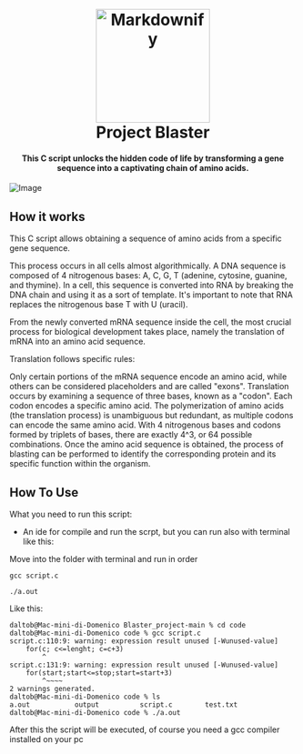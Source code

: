 <h1 align="center">
  <br>
  <a><img src="https://icons-for-free.com/iconfiles/png/512/c+original-1324760524626900054.png" alt="Markdownify" width="200"></a>
  <br>
  Project Blaster
  <br>
</h1>

<h4 align="center">This C script unlocks the hidden code of life by transforming a gene sequence into a captivating chain of amino acids.</h4>

<!-- 
<p align="center">
  <a href="https://badge.fury.io/js/electron-markdownify">
    <img src="https://badge.fury.io/js/electron-markdownify.svg"
         alt="Gitter">
  </a>
  <a href="https://gitter.im/amitmerchant1990/electron-markdownify"><img src="https://badges.gitter.im/amitmerchant1990/electron-markdownify.svg"></a>
  <a href="https://saythanks.io/to/bullredeyes@gmail.com">
      <img src="https://img.shields.io/badge/SayThanks.io-%E2%98%BC-1EAEDB.svg">
  </a>
  <a href="https://www.paypal.me/AmitMerchant">
    <img src="https://img.shields.io/badge/$-donate-ff69b4.svg?maxAge=2592000&amp;style=flat">
  </a>
</p>

<p align="center">
  <a href="#key-features">Key Features</a> •
  <a href="#how-to-use">How To Use</a> •
  <a href="#download">Download</a> •
  <a href="#credits">Credits</a> •
  <a href="#related">Related</a> •
  <a href="#license">License</a>
</p>
-->

![Image](https://res.cloudinary.com/maltob03/image/upload/v1684604516/Screenshot_2023-05-20_alle_19.41.29_pwbedr.png)
## How it works

This C script allows obtaining a sequence of amino acids from a specific gene sequence.

This process occurs in all cells almost algorithmically. A DNA sequence is composed of 4 nitrogenous bases: A, C, G, T (adenine, cytosine, guanine, and thymine). In a cell, this sequence is converted into RNA by breaking the DNA chain and using it as a sort of template. It's important to note that RNA replaces the nitrogenous base T with U (uracil).

From the newly converted mRNA sequence inside the cell, the most crucial process for biological development takes place, namely the translation of mRNA into an amino acid sequence.

Translation follows specific rules:

Only certain portions of the mRNA sequence encode an amino acid, while others can be considered placeholders and are called "exons".
Translation occurs by examining a sequence of three bases, known as a "codon". Each codon encodes a specific amino acid.
The polymerization of amino acids (the translation process) is unambiguous but redundant, as multiple codons can encode the same amino acid.
With 4 nitrogenous bases and codons formed by triplets of bases, there are exactly 4^3, or 64 possible combinations.
Once the amino acid sequence is obtained, the process of blasting can be performed to identify the corresponding protein and its specific function within the organism.



## How To Use

What you need to run this script:

* An ide for compile and run the scrpt, but you can run also with terminal like this:

Move into the folder with terminal and run in order

```
gcc script.c

./a.out 

```

Like this:


```
daltob@Mac-mini-di-Domenico Blaster_project-main % cd code
daltob@Mac-mini-di-Domenico code % gcc script.c            
script.c:110:9: warning: expression result unused [-Wunused-value]
    for(c; c<=lenght; c=c+3)
        ^
script.c:131:9: warning: expression result unused [-Wunused-value]
    for(start;start<=stop;start=start+3)
        ^~~~~
2 warnings generated.
daltob@Mac-mini-di-Domenico code % ls
a.out           output          script.c        test.txt
daltob@Mac-mini-di-Domenico code % ./a.out                 
```
After this the script will be executed, of course you need a gcc compiler installed on your pc


